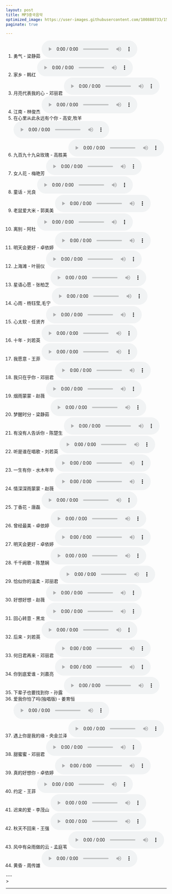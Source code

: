 ```yaml
---
layout: post
title: MP3중국음악
optimized_image: https://user-images.githubusercontent.com/100888733/156873465-9eb8426c-0fce-4a9c-9aec-bb23bb8883b6.jpg
paginate: true

---
```


1. 勇气 - 梁静茹 <audio src="https://drive.google.com/uc?export=download&id=1pR87tgJty8SjbpCtyTeNjlPBQNdeo8D-" controls="true"></audio> <br>
2. 家乡 - 韩红 <audio src="https://drive.google.com/uc?export=download&id=1UeSCxuQIBZsDdyZErXR_n2C96U-V6xC6" controls="true"></audio> <br>
3. 月亮代表我的心 - 邓丽君 <audio src="https://drive.google.com/uc?export=download&id=1N4dzjXJECKlKeps0U_3khkWfmt5-14ou" controls="true"></audio> <br>
4. 江南 - 林俊杰 <audio src="https://drive.google.com/uc?export=download&id=18x0JYPntWqFC6z4GMo-57tJ8PBL5J4m4" controls="true"></audio> <br>
5. 在心里从此永远有个你 - 高安,牧羊 <audio src="https://drive.google.com/uc?export=download&id=1m__nQNHjSg17cy2Q64RO9jtR0Tur3YSp" controls="true"></audio> <br>
6. 九百九十九朵玫瑰 - 高胜美 <audio src="https://drive.google.com/uc?export=download&id=1vnxFlrizFrYQPpYC4hVd9D9OIDTtaRzM" controls="true"></audio> <br>
7. 女人花 - 梅艳芳 <audio src="https://drive.google.com/uc?export=download&id=1vdGBVTaSyIzG0ViNw21hnzr9f5uvexwK" controls="true"></audio> <br>
8. 童话 - 光良 <audio src="https://drive.google.com/uc?export=download&id=19kTazwcIm1m8HyGdU7pTtXoNNjckPfSV" controls="true"></audio> <br>
9. 老鼠爱大米 - 郭美美 <audio src="https://drive.google.com/uc?export=download&id=1w19i4ukCTaim8qdsVaFSTr_JFRpbacWc" controls="true"></audio> <br>
10. 离别 - 阿杜 <audio src="https://drive.google.com/uc?export=download&id=1KgwOQZaPIebbs7hPER1u4XUf3X_xDjx4" controls="true"></audio> <br>
11. 明天会更好 - 卓依婷 <audio src="https://drive.google.com/uc?export=download&id=1I9e3dvsd3Sl3IjwLpFjQRw6fUCTCSlNQ" controls="true"></audio> <br>
12. 上海滩 - 叶丽仪 <audio src="https://drive.google.com/uc?export=download&id=1ZH2Hx38nYpVzkoX0PVIftGM7ras9v2rS" controls="true"></audio> <br>
13. 星语心愿 - 张柏芝 <audio src="https://drive.google.com/uc?export=download&id=1rthYo1ovz8OYa27RUsehK66C2j3RrRWa" controls="true"></audio> <br>
14. 心雨 - 杨钰莹,毛宁 <audio src="https://drive.google.com/uc?export=download&id=1lxYwmk_jVJCB5MUvxvyvxs7yxHiad8T4" controls="true"></audio> <br>
15. 心太软 - 任贤齐 <audio src="https://drive.google.com/uc?export=download&id=1_m_49vhoJan1LDsVV44-fuO2nLCkOfKq" controls="true"></audio> <br>
16. 十年 - 刘若英 <audio src="https://drive.google.com/uc?export=download&id=19TH5tnWf5SVlSA-8d-XneV5HA17Csl5C" controls="true"></audio> <br>
17. 我愿意 - 王菲 <audio src="https://drive.google.com/uc?export=download&id=1zaLqOnua3MuKXFoT2S5fIh6eznmHPpVf" controls="true"></audio> <br>
18. 我只在乎你 - 邓丽君 <audio src="https://drive.google.com/uc?export=download&id=1DvgSwPJcFQhvqqjJjapk0hiMLG68O8px" controls="true"></audio> <br>
19. 烟雨蒙蒙 - 赵薇 <audio src="https://drive.google.com/uc?export=download&id=1qFoSws_hNkrkLgMvkwtBPrjUrfo3QrMo" controls="true"></audio> <br>
20. 梦醒时分 - 梁静茹 <audio src="https://drive.google.com/uc?export=download&id=1U-MF_SFQsFb0xwmVImlkLIJ766Obuay4" controls="true"></audio> <br>
21. 有没有人告诉你 - 陈楚生 <audio src="https://drive.google.com/uc?export=download&id=1bSlEYXq6F1GbwC_KU6kqBZ7-Tnp9SUog" controls="true"></audio> <br>
22. 听是谁在唱歌 - 刘若英 <audio src="https://drive.google.com/uc?export=download&id=1zQYP4nu2jut79dlzyvc4Y-QVDFiB6-or" controls="true"></audio> <br>
23. 一生有你 - 水木年华 <audio src="https://drive.google.com/uc?export=download&id=1M5vbrl7IxwW0batqZq7UbVSKhb7c1a5f" controls="true"></audio> <br>
24. 情深深雨蒙蒙 - 赵薇 <audio src="https://drive.google.com/uc?export=download&id=1edl8CvOkohue5I22D7wYXd--8Kgvu1h3" controls="true"></audio> <br>
25. 丁香花 - 唐磊 <audio src="https://drive.google.com/uc?export=download&id=1WLBiGMGzQecN4S0pvxx7lGv6BH2jE8qR" controls="true"></audio> <br>
26. 曾经最美 - 卓依婷 <audio src="https://drive.google.com/uc?export=download&id=1bGr1356L8NfwvCYOGHH3PsK7PVXHXTPb" controls="true"></audio> <br>
27. 明天会更好 - 卓依婷 <audio src="https://drive.google.com/uc?export=download&id=1dAQZcbbf1-VazVq8MGmEALSuR0Qdhvvh" controls="true"></audio> <br>
28. 千千阙歌 - 陈慧娴 <audio src="https://drive.google.com/uc?export=download&id=1ZxL1sP3GfmPb2597c2i-SSX-jzWJq7BP" controls="true"></audio> <br>
29. 恰似你的温柔 - 邓丽君 <audio src="https://drive.google.com/uc?export=download&id=1jbszwYF-oPgNhWv5hrQzc9yD9UCwpWY7" controls="true"></audio>
30. 好想好想 - 赵薇 <audio src="https://drive.google.com/uc?export=download&id=1clhbSEriVY7pr-RLI-wtZQGmvT7DRpbp" controls="true"></audio> <br>
31. 回心转意 - 黑龙 <audio src="https://drive.google.com/uc?export=download&id=1Mq3IbD7HcDR_udqboYdQKoqQrqg7-cIX" controls="true"></audio> <br>
32. 后来 - 刘若英 <audio src="https://drive.google.com/uc?export=download&id=1R-BJmKpVmHP_kgeTPfMDsvhI2Rn36JeH" controls="true"></audio> <br>
33. 何日君再来 - 邓丽君 <audio src="https://drive.google.com/uc?export=download&id=1SaYjNzXJ5nQiWNDrhS35d4k98imVwOng" controls="true"></audio> <br>
34. 你到底爱谁 - 刘嘉亮 <audio src="https://drive.google.com/uc?export=download&id=1HaI5LPkeIds9df8mg1BKnuv_BrcIlldd" controls="true"></audio> <br>
35. 下辈子也要找到你 - 孙露 <audio src="https://drive.google.com/uc?export=download&id=100667lRdvdFlD6o_zqTyy6jNGreGy5jv" controls="true"></audio> <br>
36. 爱我你怕了吗(独唱版) - 姜育恒 <audio src="https://drive.google.com/uc?export=download&id=1UVUCNaMvicgmd6CF9cOsGwmru1uEu7NU" controls="true"></audio> <br>
37. 遇上你是我的缘 - 央金兰泽 <audio src="https://drive.google.com/uc?export=download&id=1ay1sePlpZgI5NL6l2dJ71CM5upmGGl2R" controls="true"></audio> <br>
38. 甜蜜蜜 - 邓丽君 <audio src="https://drive.google.com/uc?export=download&id=1rw38TFcms9SpktZK28figGnW_mabd6mB" controls="true"></audio> <br>
39. 真的好想你 - 卓依婷 <audio src="https://drive.google.com/uc?export=download&id=1dd5Znx-OdQaY61d-qsXrs_ZjtWaAxxVE" controls="true"></audio> <br>
40. 约定 - 王菲 <audio src="https://drive.google.com/uc?export=download&id=1VByEDq4sifkh_7JOqpyVPzaNBIvzeiLR" controls="true"></audio> <br>
41. 迟来的爱 - 李茂山 <audio src="https://drive.google.com/uc?export=download&id=1MqLq4JDNBIyZYzWU18j7mFQtV7kKMm8d" controls="true"></audio> <br>
42. 秋天不回来 - 王强 <audio src="https://drive.google.com/uc?export=download&id=136jCKG5VEBpiXNkEu3sqpatQRJrv95VR" controls="true"></audio> <br>
43. 风中有朵雨做的云 - 孟庭苇 <audio src="https://drive.google.com/uc?export=download&id=1HeNyvjL4jnL3R8TMEkyUHh4E_coZC2m0" controls="true"></audio> <br>
44. 黄昏 - 周传雄 <audio src="https://drive.google.com/uc?export=download&id=1blTADt7DWWJsZaJy2IVLOlI-KXeULh6m" controls="true"></audio> <br>

--- <br>>

---
